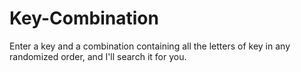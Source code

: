 # Key-Combination
Enter a key and a combination containing all the letters of key in any randomized order, and I'll search it for you.
